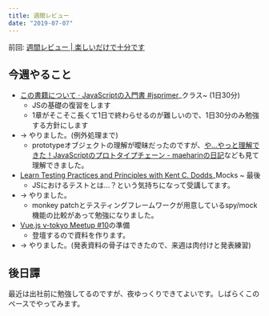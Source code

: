 ```yaml
---
title: 週間レビュー
date: "2019-07-07"
---
```


前回: [週間レビュー | 楽しいだけで十分です](https://yinm.info/20190630/)

## 今週やること
- [この書籍について · JavaScriptの入門書 #jsprimer](https://jsprimer.net/)_クラス~ (1日30分) 
  - JSの基礎の復習をします
  - 1章がそこそこ長くて1日で終わらせるのが難しいので、1日30分のみ勉強する方針にします
- -> やりました。(例外処理まで)
  - prototypeオブジェクトの理解が曖昧だったのですが、[や...やっと理解できた！JavaScriptのプロトタイプチェーン - maeharinの日記](https://maeharin.hatenablog.com/entry/20130215/javascript_prototype_chain)なども見て理解できました。
- [Learn Testing Practices and Principles with Kent C. Dodds](https://frontendmasters.com/courses/testing-practices-principles/)_Mocks ~ 最後
  - JSにおけるテストとは...？という気持ちになって受講してます。
- -> やりました。
  - monkey patchとテスティングフレームワークが用意しているspy/mock機能の比較があって勉強になりました。
- [Vue.js v-tokyo Meetup #10](https://vuejs-meetup.connpass.com/event/138117/)の準備
  - 登壇するので資料を作ります。
- -> やりました。(発表資料の骨子はできたので、来週は肉付けと発表練習)

## 後日譚
最近は出社前に勉強してるのですが、夜ゆっくりできてよいです。しばらくこのペースでやってみます。
